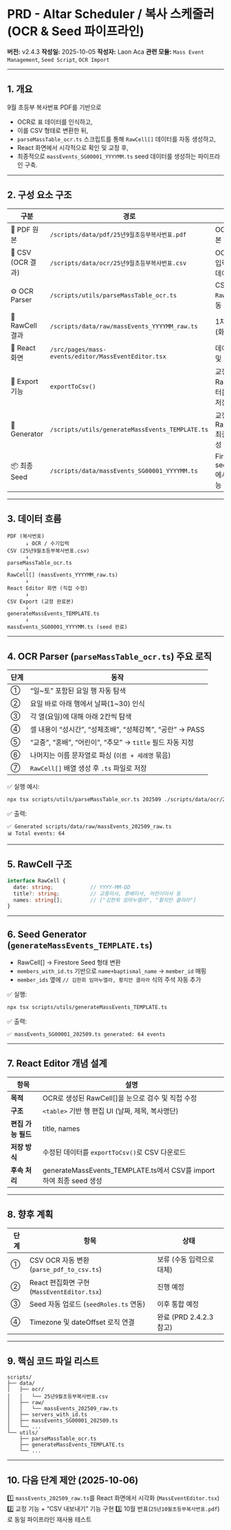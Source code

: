 # PRD - Altar Scheduler / 복사 스케줄러 (OCR & Seed 파이프라인)

**버전:** v2.4.3
**작성일:** 2025-10-05
**작성자:** Laon Aca
**관련 모듈:** `Mass Event Management`, `Seed Script`, `OCR Import`

---

## 1. 개요

9월 초등부 복사번표 PDF를 기반으로

* OCR로 표 데이터를 인식하고,
* 이를 CSV 형태로 변환한 뒤,
* `parseMassTable_ocr.ts` 스크립트를 통해 `RawCell[]` 데이터를 자동 생성하고,
* React 화면에서 시각적으로 확인 및 교정 후,
* 최종적으로 `massEvents_SG00001_YYYYMM.ts` seed 데이터를 생성하는 파이프라인 구축.

---

## 2. 구성 요소 구조

| 구분              | 경로                                                  | 역할                             |
| --------------- | --------------------------------------------------- | ------------------------------ |
| 📘 PDF 원본       | `/scripts/data/pdf/25년9월초등부복사번표.pdf`                | OCR 입력 원본                      |
| 📄 CSV (OCR 결과) | `/scripts/data/ocr/25년9월초등부복사번표.csv`                | OCR or 수기 입력 후 교정 데이터          |
| ⚙️ OCR Parser   | `/scripts/utils/parseMassTable_ocr.ts`              | CSV → `RawCell[]` 자동 변환        |
| 📂 RawCell 결과   | `/scripts/data/raw/massEvents_YYYYMM_raw.ts`        | 1차 데이터 (화면 교정 전)               |
| 🧩 React 화면     | `/src/pages/mass-events/editor/MassEventEditor.tsx` | 데이터 시각화 및 교정용 UI               |
| 💾 Export 기능    | `exportToCsv()`                                     | 교정 후 RawCell 데이터를 CSV로 저장      |
| 🔨 Generator    | `/scripts/utils/generateMassEvents_TEMPLATE.ts`     | 교정된 RawCell → 최종 Seed 생성       |
| 📦 최종 Seed      | `/scripts/data/massEvents_SG00001_YYYYMM.ts`        | Firestore seedRoles.ts에서 사용 가능 |

---

## 3. 데이터 흐름

```
PDF (복사번표)
      ↓ OCR / 수기입력
CSV (25년9월초등부복사번표.csv)
      ↓
parseMassTable_ocr.ts
      ↓
RawCell[] (massEvents_YYYYMM_raw.ts)
      ↓
React Editor 화면 (직접 수정)
      ↓
CSV Export (교정 완료본)
      ↓
generateMassEvents_TEMPLATE.ts
      ↓
massEvents_SG00001_YYYYMM.ts (seed 완료)
```

---

## 4. OCR Parser (`parseMassTable_ocr.ts`) 주요 로직

| 단계 | 동작                                         |
| -- | ------------------------------------------ |
| ①  | “일~토” 포함된 요일 행 자동 탐색                       |
| ②  | 요일 바로 아래 행에서 날짜(1~30) 인식                   |
| ③  | 각 열(요일)에 대해 아래 2칸씩 탐색                      |
| ④  | 셀 내용이 “성시간”, “성체조배”, “성체강복”, “공란” → PASS   |
| ⑤  | “교중”, “혼배”, “어린이”, “추모” → `title` 필드 자동 지정 |
| ⑥  | 나머지는 이름 문자열로 파싱 (`이름 + 세례명` 묶음)            |
| ⑦  | `RawCell[]` 배열 생성 후 `.ts` 파일로 저장           |

✅ 실행 예시:

```bash
npx tsx scripts/utils/parseMassTable_ocr.ts 202509 ./scripts/data/ocr/25년9월초등부복사번표.csv
```

✅ 출력:

```
✅ Generated scripts/data/raw/massEvents_202509_raw.ts
📊 Total events: 64
```

---

## 5. RawCell 구조

```ts
interface RawCell {
  date: string;            // YYYY-MM-DD
  title?: string;          // 교중미사, 혼배미사, 어린이미사 등
  names: string[];         // ["김한희 임마누엘라", "황지안 클라라"]
}
```

---

## 6. Seed Generator (`generateMassEvents_TEMPLATE.ts`)

* RawCell[] → Firestore Seed 형태 변환
* `members_with_id.ts` 기반으로 `name+baptismal_name` → `member_id` 매핑
* `member_ids` 옆에 `// 김한희 임마누엘라, 황지안 클라라` 식의 주석 자동 추가

✅ 실행:

```bash
npx tsx scripts/utils/generateMassEvents_TEMPLATE.ts
```

✅ 출력:

```
✅ massEvents_SG00001_202509.ts generated: 64 events
```

---

## 7. React Editor 개념 설계

| 항목           | 설명                                                         |
| ------------ | ---------------------------------------------------------- |
| **목적**       | OCR로 생성된 RawCell[]을 눈으로 검수 및 직접 수정                         |
| **구조**       | `<table>` 기반 행 편집 UI (날짜, 제목, 복사명단)                        |
| **편집 가능 필드** | title, names                                               |
| **저장 방식**    | 수정된 데이터를 `exportToCsv()`로 CSV 다운로드                         |
| **후속 처리**    | generateMassEvents_TEMPLATE.ts에서 CSV를 import 하여 최종 seed 생성 |

---

## 8. 향후 계획

| 단계 | 항목                                    | 상태                  |
| -- | ------------------------------------- | ------------------- |
| ①  | CSV OCR 자동 변환 (`parse_pdf_to_csv.ts`) | 보류 (수동 입력으로 대체)     |
| ②  | React 편집화면 구현 (`MassEventEditor.tsx`) | 진행 예정               |
| ③  | Seed 자동 업로드 (`seedRoles.ts` 연동)       | 이후 통합 예정            |
| ④  | Timezone 및 dateOffset 로직 연결           | 완료 (PRD 2.4.2.3 참고) |

---

## 9. 핵심 코드 파일 리스트

```
scripts/
├── data/
│   ├── ocr/
│   │   └── 25년9월초등부복사번표.csv
│   ├── raw/
│   │   └── massEvents_202509_raw.ts
│   ├── servers_with_id.ts
│   ├── massEvents_SG00001_202509.ts
│   └── ...
└── utils/
    ├── parseMassTable_ocr.ts
    ├── generateMassEvents_TEMPLATE.ts
    └── ...
```

---

## 10. 다음 단계 제안 (2025-10-06)

1️⃣ `massEvents_202509_raw.ts`를 React 화면에서 시각화 (`MassEventEditor.tsx`)
2️⃣ 교정 기능 + “CSV 내보내기” 기능 구현
3️⃣ 10월 번표(`25년10월초등부복사번표.pdf`)로 동일 파이프라인 재사용 테스트
